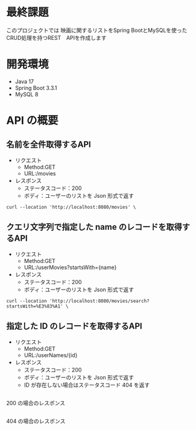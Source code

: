 # 最終課題　
このプロジェクトでは 映画に関するリストをSpring BootとMySQLを使ったCRUD処理を持つREST　APIを作成します
# 開発環境
- Java 17
- Spring Boot 3.3.1
- MySQL 8
# API の概要
## 名前を全件取得するAPI
- リクエスト
    - Method:GET
    - URL:/movies
- レスポンス
    - ステータスコード：200
    - ボディ：ユーザーのリストを Json 形式で返す
```curl
curl --location 'http://localhost:8080/movies' \
```
## クエリ文字列で指定した name のレコードを取得するAPI
- リクエスト
    - Method:GET
    - URL:/userMovies?startsWith={name}
- レスポンス
    - ステータスコード：200
    - ボディ：ユーザーのリストを Json 形式で返す
```curl
curl --location 'http://localhost:8080/movies/search?startsWith=%E3%83%A1' \
```
## 指定した ID のレコードを取得するAPI
- リクエスト
    - Method:GET
    - URL:/userNames/{id}
- レスポンス
    - ステータスコード：200
    - ボディ：ユーザーのリストを Json 形式で返す
    - ID が存在しない場合はステータスコード 404 を返す
```curl

```
200 の場合のレスポンス
```json

```
404 の場合のレスポンス
```json

```

